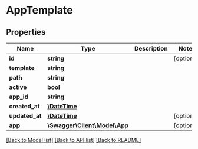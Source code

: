 # AppTemplate

## Properties
Name | Type | Description | Notes
------------ | ------------- | ------------- | -------------
**id** | **string** |  | [optional] 
**template** | **string** |  | 
**path** | **string** |  | 
**active** | **bool** |  | 
**app_id** | **string** |  | 
**created_at** | [**\DateTime**](\DateTime.md) |  | 
**updated_at** | [**\DateTime**](\DateTime.md) |  | [optional] 
**app** | [**\Swagger\Client\Model\App**](App.md) |  | [optional] 

[[Back to Model list]](../../README.md#documentation-for-models) [[Back to API list]](../../README.md#documentation-for-api-endpoints) [[Back to README]](../../README.md)

